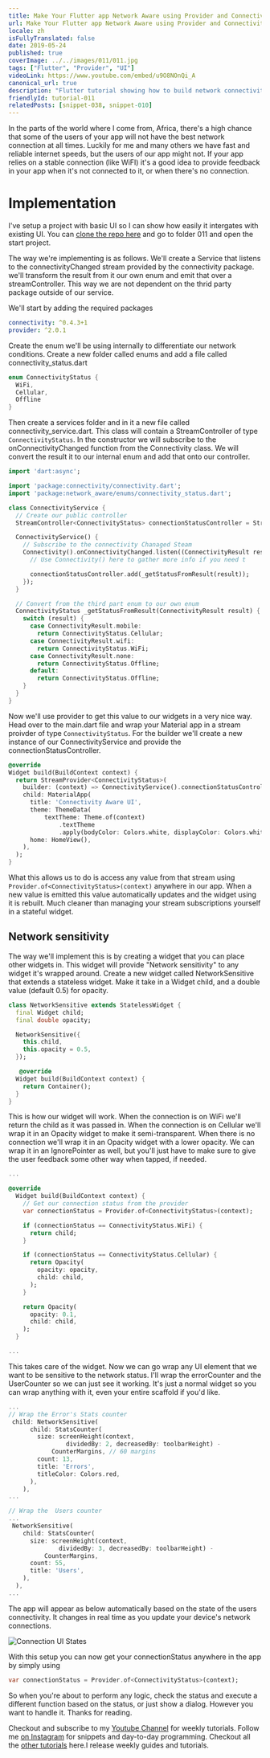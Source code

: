 ```yaml
---
title: Make Your Flutter app Network Aware using Provider and Connectivity Status
url: Make Your Flutter app Network Aware using Provider and Connectivity Status
locale: zh
isFullyTranslated: false
date: 2019-05-24
published: true
coverImage: ../../images/011/011.jpg
tags: ["Flutter", "Provider", "UI"]
videoLink: https://www.youtube.com/embed/u9O8NOnQi_A
canonical_url: true
description: "Flutter tutorial showing how to build network connectivity into your app using Provider and Connectivity Status."
friendlyId: tutorial-011
relatedPosts: [snippet-038, snippet-010]
---
```


In the parts of the world where I come from, Africa, there's a high chance that some of the users of your app will not have the best network connection at all times. Luckily for me and many others we have fast and reliable internet speeds, but the users of our app might not. If your app relies on a stable connection (like WiFI) it's a good idea to provide feedback in your app when it's not connected to it, or when there's no connection.

# Implementation

I've setup a project with basic UI so I can show how easily it intergates with existing UI. You can [clone the repo here](https://github.com/FilledStacks/flutter-tutorials) and go to folder 011 and open the start project.

The way we're implementing is as follows. We'll create a Service that listens to the connectivityChanged stream provided by the connectivity package. we'll transform the result from it our own enum and emit that over a streamController. This way we are not dependent on the thrid party package outside of our service.

We'll start by adding the required packages

```yaml
connectivity: ^0.4.3+1
provider: ^2.0.1
```

Create the enum we'll be using internally to differentiate our network conditions. Create a new folder called enums and add a file called connectivity_status.dart

```dart
enum ConnectivityStatus {
  WiFi,
  Cellular,
  Offline
}
```

Then create a services folder and in it a new file called connectivity_service.dart. This class will contain a StreamController of type `ConnectivityStatus`. In the constructor we will subscribe to the onConnectivityChanged function from the Connectivity class. We will convert the result it to our internal enum and add that onto our controller.

```dart
import 'dart:async';

import 'package:connectivity/connectivity.dart';
import 'package:network_aware/enums/connectivity_status.dart';

class ConnectivityService {
  // Create our public controller
  StreamController<ConnectivityStatus> connectionStatusController = StreamController<ConnectivityStatus>();

  ConnectivityService() {
    // Subscribe to the connectivity Chanaged Steam
    Connectivity().onConnectivityChanged.listen((ConnectivityResult result) {
      // Use Connectivity() here to gather more info if you need t

      connectionStatusController.add(_getStatusFromResult(result));
    });
  }

  // Convert from the third part enum to our own enum
  ConnectivityStatus _getStatusFromResult(ConnectivityResult result) {
    switch (result) {
      case ConnectivityResult.mobile:
        return ConnectivityStatus.Cellular;
      case ConnectivityResult.wifi:
        return ConnectivityStatus.WiFi;
      case ConnectivityResult.none:
        return ConnectivityStatus.Offline;
      default:
        return ConnectivityStatus.Offline;
    }
  }
}
```

Now we'll use provider to get this value to our widgets in a very nice way. Head over to the main.dart file and wrap your Material app in a stream proivder of type `ConnectivityStatus`. For the builder we'll create a new instance of our ConnectivityService and provide the connectionStatusController.

```dart
@override
Widget build(BuildContext context) {
  return StreamProvider<ConnectivityStatus>(
    builder: (context) => ConnectivityService().connectionStatusController,
    child: MaterialApp(
      title: 'Connectivity Aware UI',
      theme: ThemeData(
          textTheme: Theme.of(context)
              .textTheme
              .apply(bodyColor: Colors.white, displayColor: Colors.white)),
      home: HomeView(),
    ),
  );
}
```

What this allows us to do is access any value from that stream using `Provider.of<ConnectivityStatus>(context)` anywhere in our app. When a new value is emitted this value automatically updates and the widget using it is rebuilt. Much cleaner than managing your stream subscriptions yourself in a stateful widget.

## Network sensitivity

The way we'll implement this is by creating a widget that you can place other widgets in. This widget will provide "Network sensitivity" to any widget it's wrapped around. Create a new widget called NetworkSensitive that extends a stateless widget. Make it take in a Widget child, and a double value (default 0.5) for opacity.

```dart
class NetworkSensitive extends StatelessWidget {
  final Widget child;
  final double opacity;

  NetworkSensitive({
    this.child,
    this.opacity = 0.5,
  });

   @override
  Widget build(BuildContext context) {
    return Container();
  }
}
```

This is how our widget will work. When the connection is on WiFi we'll return the child as it was passed in. When the connection is on Cellular we'll wrap it in an Opacity widget to make it semi-transparent. When there is no connection we'll wrap it in an Opacity widget with a lower opacity. We can wrap it in an IgnorePointer as well, but you'll just have to make sure to give the user feedback some other way when tapped, if needed.

```dart
...

@override
  Widget build(BuildContext context) {
    // Get our connection status from the provider
    var connectionStatus = Provider.of<ConnectivityStatus>(context);

    if (connectionStatus == ConnectivityStatus.WiFi) {
      return child;
    }

    if (connectionStatus == ConnectivityStatus.Cellular) {
      return Opacity(
        opacity: opacity,
        child: child,
      );
    }

    return Opacity(
      opacity: 0.1,
      child: child,
    );
  }

...
```

This takes care of the widget. Now we can go wrap any UI element that we want to be sensitive to the network status. I'll wrap the errorCounter and the UserCounter so we can just see it working. It's just a normal widget so you can wrap anything with it, even your entire scaffold if you'd like.

```dart
...
// Wrap the Error's Stats counter
 child: NetworkSensitive(
      child: StatsCounter(
        size: screenHeight(context,
                dividedBy: 2, decreasedBy: toolbarHeight) -
            CounterMargins, // 60 margins
        count: 13,
        title: 'Errors',
        titleColor: Colors.red,
      ),
    ),
...

// Wrap the  Users counter
...
 NetworkSensitive(
    child: StatsCounter(
      size: screenHeight(context,
              dividedBy: 3, decreasedBy: toolbarHeight) -
          CounterMargins,
      count: 55,
      title: 'Users',
    ),
  ),
...

```

The app will appear as below automatically based on the state of the users connectivity. It changes in real time as you update your device's network connections.

![Connection UI States](../../images/011/011-final-ui.jpg)

With this setup you can now get your connectionStatus anywhere in the app by simply using

```dart
var connectionStatus = Provider.of<ConnectivityStatus>(context);
```

So when you're about to perform any logic, check the status and execute a different function based on the status, or just show a dialog. However you want to handle it. Thanks for reading. 

Checkout and subscribe to my [Youtube Channel](https://www.youtube.com/c/filledstacks?sub_confirmation=1) for weekly tutorials. Follow me [on Instagram](https://www.instagram.com/filledstacks/) for snippets and day-to-day programming. Checkout all the [other tutorials](/tutorials) here.I release weekly guides and tutorials.